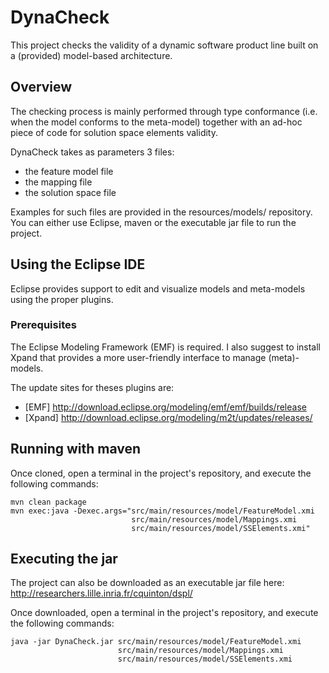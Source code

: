 # DynaCheck

This project checks the validity of a dynamic software product line built on a (provided) model-based architecture.

## Overview
The checking process is mainly performed through type conformance (i.e. when the model conforms to the meta-model) together with an ad-hoc piece of code for solution space elements validity.

DynaCheck takes as parameters 3 files:
* the feature model file
* the mapping file
* the solution space file

Examples for such files are provided in the resources/models/ repository.
You can either use Eclipse, maven or the executable jar file to run the project.

## Using the Eclipse IDE

Eclipse provides support to edit and visualize models and meta-models using the proper plugins.


### Prerequisites

The Eclipse Modeling Framework (EMF) is required. I also suggest to install Xpand that provides a more user-friendly interface to manage (meta)-models.

The update sites for theses plugins are:
* [EMF] http://download.eclipse.org/modeling/emf/emf/builds/release
* [Xpand] http://download.eclipse.org/modeling/m2t/updates/releases/



## Running with maven
Once cloned, open a terminal in the project's repository, and execute the following commands:
```
mvn clean package
mvn exec:java -Dexec.args="src/main/resources/model/FeatureModel.xmi
                           src/main/resources/model/Mappings.xmi
                           src/main/resources/model/SSElements.xmi"
```


## Executing the jar
The project can also be downloaded as an executable jar file here:
http://researchers.lille.inria.fr/cquinton/dspl/

Once downloaded, open a terminal in the project's repository, and execute the following commands:

```
java -jar DynaCheck.jar src/main/resources/model/FeatureModel.xmi
                        src/main/resources/model/Mappings.xmi
                        src/main/resources/model/SSElements.xmi
```
